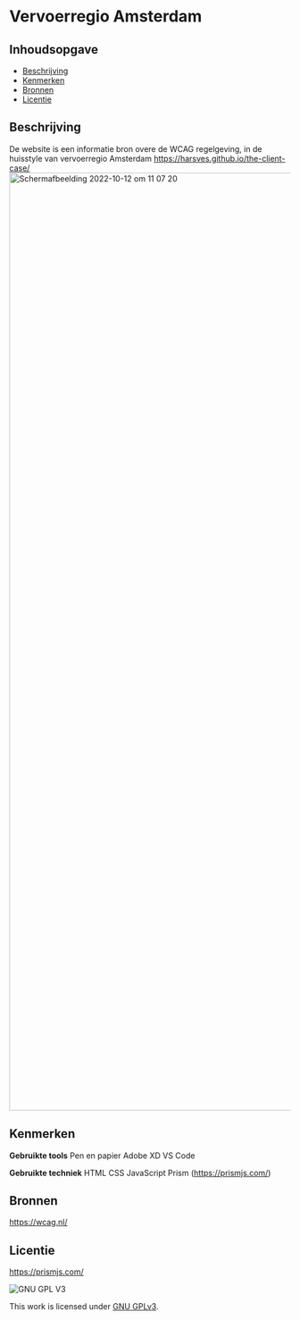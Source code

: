 # Vervoerregio Amsterdam

## Inhoudsopgave

  * [Beschrijving](#beschrijving)
  * [Kenmerken](#kenmerken)
  * [Bronnen](#bronnen)
  * [Licentie](#licentie)

## Beschrijving
De website is een informatie bron overe de WCAG regelgeving, in de huisstyle van vervoerregio Amsterdam
https://harsves.github.io/the-client-case/
<img width="1679" alt="Schermafbeelding 2022-10-12 om 11 07 20" src="https://user-images.githubusercontent.com/112931845/195300707-bb9ad8f8-60ab-4a4c-95d8-caeeb4dbd9ee.png">

## Kenmerken
**Gebruikte tools**
Pen en papier
Adobe XD
VS Code

**Gebruikte techniek**
HTML
CSS
JavaScript
Prism (https://prismjs.com/)

## Bronnen
https://wcag.nl/

## Licentie
https://prismjs.com/

![GNU GPL V3](https://www.gnu.org/graphics/gplv3-127x51.png)

This work is licensed under [GNU GPLv3](./LICENSE).
